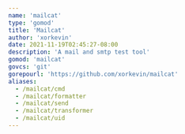 ```yaml
---
name: 'mailcat'
type: 'gomod'
title: 'Mailcat'
author: 'xorkevin'
date: 2021-11-19T02:45:27-08:00
description: 'A mail and smtp test tool'
gomod: 'mailcat'
govcs: 'git'
gorepourl: 'https://github.com/xorkevin/mailcat'
aliases:
  - /mailcat/cmd
  - /mailcat/formatter
  - /mailcat/send
  - /mailcat/transformer
  - /mailcat/uid
---
```

